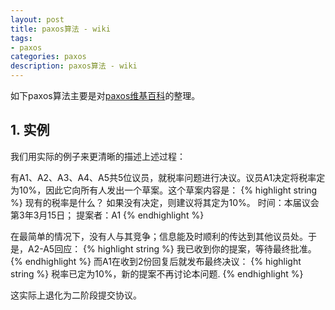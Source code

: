 ```yaml
---
layout: post
title: paxos算法 - wiki
tags:
- paxos
categories: paxos
description: paxos算法 - wiki
---
```


如下paxos算法主要是对[paxos维基百科](https://zh.wikipedia.org/zh-cn/Paxos%E7%AE%97%E6%B3%95)的整理。

<!-- more -->


## 1. 实例
我们用实际的例子来更清晰的描述上述过程：

有A1、A2、A3、A4、A5共5位议员，就税率问题进行决议。议员A1决定将税率定为10%，因此它向所有人发出一个草案。这个草案内容是：
{% highlight string %}
现有的税率是什么？ 如果没有决定，则建议将其定为10%。 时间：本届议会第3年3月15日； 提案者：A1
{% endhighlight %}

在最简单的情况下，没有人与其竞争；信息能及时顺利的传达到其他议员处。于是，A2-A5回应：
{% highlight string %}
我已收到你的提案，等待最终批准。
{% endhighlight %}
而A1在收到2份回复后就发布最终决议：
{% highlight string %}
税率已定为10%，新的提案不再讨论本问题.
{% endhighlight %}

这实际上退化为二阶段提交协议。







<br />
<br />
<br />


